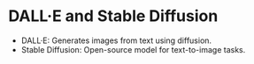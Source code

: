 # DALL·E and Stable Diffusion
- DALL·E: Generates images from text using diffusion.
- Stable Diffusion: Open-source model for text-to-image tasks.
